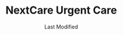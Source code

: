 ---
layout: location-page
date: Last Modified
description: "Local COVID-19 testing is available at NextCare Urgent Care in Phoenix, Arizona, USA."
permalink: "locations/arizona/phoenix/nextcare-urgent-care-8/"
tags:
  - locations
  - arizona
title: NextCare Urgent Care 
uniqueName: nextcare-urgent-care-8
state: Arizona
stateAbbr: AZ
hood: "Tramonto Marketplace"
address: "34640 N North Valley Pkwy A104"
city: "Phoenix"
zip: "85086"
zipsNearby: "85320 85117 85118 85119 85120 85178 85190 85322 85323 85338 85392 85395 85324 85326 85396 86322 85329 85327 85331 85377 85224 85225 85226 85244 85246 85248 85249 85286 85332 86327 85335 85233 85234 85295 85296 85297 85298 85299 85301 85302 85303 85304 85305 85306 85307 85308 85309 85310 85311 85312 85318 85236 86329 86331 86332 85339 85340 85138 85139 86333 86343 85201 85202 85203 85204 85205 85206 85207 85208 85209 85210 85211 85212 85213 85214 85215 85216 85274 85275 85277 85342 85343 85541 85547 85345 85380 85381 85382 85383 85385 85001 85002 85003 85004 85005 85006 85007 85008 85009 85010 85011 85012 85013 85014 85015 85016 85017 85018 85019 85020 85021 85022 85023 85024 85025 85026 85027 85028 85029 85030 85031 85032 85033 85034 85035 85036 85037 85038 85039 85040 85041 85042 85043 85044 85045 85046 85048 85050 85051 85053 85054 85055 85060 85061 85062 85063 85064 85065 85066 85067 85068 85069 85070 85071 85072 85073 85074 85075 85076 85078 85079 85080 85082 85083 85085 85086 85087 85097 85098 85544 86301 86302 86303 86304 86312 86313 86314 86315 85127 85140 85142 85143 86342 85147 85250 85251 85252 85253 85254 85255 85256 85257 85258 85259 85260 85261 85262 85263 85264 85266 85267 85268 85269 85271 85351 85372 85373 85374 85375 85376 85378 85379 85387 85388 85280 85281 85282 85283 85284 85285 85287 85353 85354 85553 85355 85358 85390 85361 85362 85363 85077 85096 85099 85217 85218 85219 85220 85221 85227 85238 85239 85240 85242 85243 85247 85278 85289 85290 85313" 
mapUrl: "http://maps.apple.com/?q=NextCare+Urgent+Care&address=34640+N+North+Valley+Pkwy+A104,Phoenix,Arizona,85086"
locationType: Drive-thru
phone: "623-444-2001"
website: "https://nextcare.com/locations/az/tramonto-urgent-care/"
onlineBooking: true
closed: undefined
closedUpdate: June 30th, 2020
notes: "For individuals with symptoms."
days: Weekdays
hours: 8AM-8PM
altDays: Weekends
altHours: 8AM-4PM
ctaMessage: Schedule a test
ctaUrl: "https://nextcare.com/locations/az/tramonto-urgent-care/"
---
